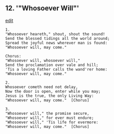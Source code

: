 
## 12.  '"Whosoever Will"'
[edit](https://docs.google.com/document/d/1XNfl2m2oKWSX%2Dcqvh0_ImcjnzPNuKgkL/edit?mode=html)



    1.
    "Whosoever heareth," shout, shout the sound!
    Send the blessed tidings all the world around;
    Spread the joyful news wherever man is found:
    "Whosoever will, may come."

    Chorus:
    "Whosoever will, whosoever will,"
    Send the proclamation over vale and hill;
    'Tis a loving Father calls the wand'rer home:
    "Whosoever will, may come."

    2.
    Whosoever cometh need not delay,
    Now the door is open, enter while you may;
    Jesus is the true, the only Living Way:
    "Whosoever will, may come."  [Chorus]

    3.
    "Whosoever will," the promise secure,
    "Whosoever will," for ever must endure;
    "Whosoever will," 'Tis life for evermore:
    "Whosoever will, may come."  [Chorus]
